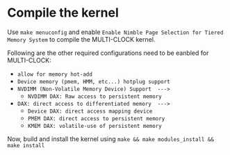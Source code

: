# Compile the kernel

Use `make menuconfig` and enable `Enable Nimble Page Selection for Tiered Memory System` to compile the MULTI-CLOCK kernel.

Following are the other required configurations need to be eanbled for MULTI-CLOCK:

- `allow for memory hot-add`
- `Device memory (pmem, HMM, etc...) hotplug support`
- `NVDIMM (Non-Volatile Memory Device) Support  --->`
  - `NVDIMM DAX: Raw access to persistent memory`
- `DAX: direct access to differentiated memory  --->`
  - `Device DAX: direct access mapping device`
  - `PMEM DAX: direct access to persistent memory`
  - `KMEM DAX: volatile-use of persistent memory`

Now, build and install the kernel using `make && make modules_install && make install`
